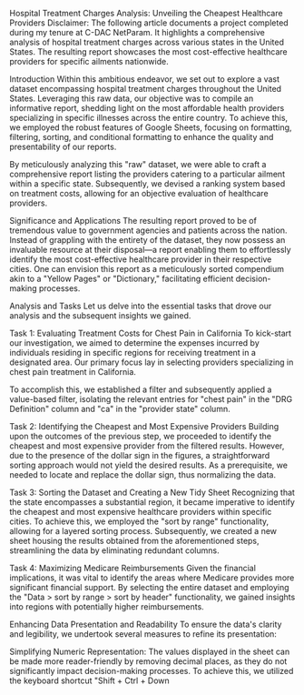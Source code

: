 Hospital Treatment Charges Analysis: Unveiling the Cheapest Healthcare Providers
Disclaimer: The following article documents a project completed during my tenure at C-DAC NetParam. It highlights a comprehensive analysis of hospital treatment charges across various states in the United States. The resulting report showcases the most cost-effective healthcare providers for specific ailments nationwide.

Introduction
Within this ambitious endeavor, we set out to explore a vast dataset encompassing hospital treatment charges throughout the United States. Leveraging this raw data, our objective was to compile an informative report, shedding light on the most affordable health providers specializing in specific illnesses across the entire country. To achieve this, we employed the robust features of Google Sheets, focusing on formatting, filtering, sorting, and conditional formatting to enhance the quality and presentability of our reports.

By meticulously analyzing this "raw" dataset, we were able to craft a comprehensive report listing the providers catering to a particular ailment within a specific state. Subsequently, we devised a ranking system based on treatment costs, allowing for an objective evaluation of healthcare providers.

Significance and Applications
The resulting report proved to be of tremendous value to government agencies and patients across the nation. Instead of grappling with the entirety of the dataset, they now possess an invaluable resource at their disposal—a report enabling them to effortlessly identify the most cost-effective healthcare provider in their respective cities. One can envision this report as a meticulously sorted compendium akin to a "Yellow Pages" or "Dictionary," facilitating efficient decision-making processes.

Analysis and Tasks
Let us delve into the essential tasks that drove our analysis and the subsequent insights we gained.

Task 1: Evaluating Treatment Costs for Chest Pain in California
To kick-start our investigation, we aimed to determine the expenses incurred by individuals residing in specific regions for receiving treatment in a designated area. Our primary focus lay in selecting providers specializing in chest pain treatment in California.

To accomplish this, we established a filter and subsequently applied a value-based filter, isolating the relevant entries for "chest pain" in the "DRG Definition" column and "ca" in the "provider state" column.

Task 2: Identifying the Cheapest and Most Expensive Providers
Building upon the outcomes of the previous step, we proceeded to identify the cheapest and most expensive provider from the filtered results. However, due to the presence of the dollar sign in the figures, a straightforward sorting approach would not yield the desired results. As a prerequisite, we needed to locate and replace the dollar sign, thus normalizing the data.

Task 3: Sorting the Dataset and Creating a New Tidy Sheet
Recognizing that the state encompasses a substantial region, it became imperative to identify the cheapest and most expensive healthcare providers within specific cities. To achieve this, we employed the "sort by range" functionality, allowing for a layered sorting process. Subsequently, we created a new sheet housing the results obtained from the aforementioned steps, streamlining the data by eliminating redundant columns.

Task 4: Maximizing Medicare Reimbursements
Given the financial implications, it was vital to identify the areas where Medicare provides more significant financial support. By selecting the entire dataset and employing the "Data > sort by range > sort by header" functionality, we gained insights into regions with potentially higher reimbursements.

Enhancing Data Presentation and Readability
To ensure the data's clarity and legibility, we undertook several measures to refine its presentation:

Simplifying Numeric Representation: The values displayed in the sheet can be made more reader-friendly by removing decimal places, as they do not significantly impact decision-making processes. To achieve this, we utilized the keyboard shortcut "Shift + Ctrl + Down
